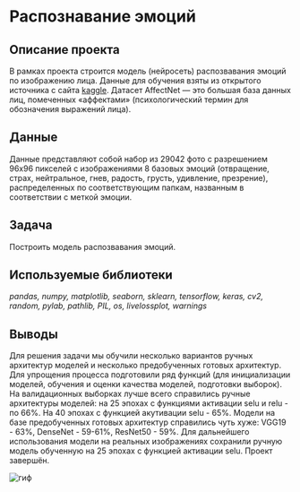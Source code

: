# Распознавание эмоций

## Описание проекта

В рамках проекта строится модель (нейросеть) распозвавания эмоций по изображению лица. Данные для обучения взяты из открытого источника с сайта [kaggle](https://www.kaggle.com/datasets/noamsegal/affectnet-training-data). Датасет AffectNet — это большая база данных лиц, помеченных «аффектами» (психологический термин для обозначения выражений лица).

## Данные

Данные представляют собой набор из 29042 фото с разрешением 96x96 пикселей с изображениями 8 базовых эмоций (отвращение, страх, нейтральное, гнев, радость, грусть, удивление, презрение), распределенных по соответствующим папкам, названным в соответствии с меткой эмоции. 

## Задача
 
Построить модель распозвавания эмоций.

## Используемые библиотеки
*pandas, numpy, matplotlib, seaborn, sklearn, tensorflow, keras, cv2, random, pylab, pathlib, PIL, os, livelossplot, warnings*

## Выводы

Для решения задачи мы обучили несколько вариантов ручных архитектур моделей и несколько предобученных готовых архитектур. Для упрощения процесса подготовили ряд функций (для инициализации моделей, обучения и оценки качества моделей, подготовки выборок). На валидационных выборках лучше всего справились ручные архитектуры моделей: на 25 эпохах с функциями активации selu и relu - по 66%. На 40 эпохах с функцией акутивации selu - 65%. Модели на базе предобученных готовых архитектур справились чуть хуже: VGG19 - 63%,  DenseNet - 59-61%, ResNet50 - 59%. Для дальнейшего использования модели на реальных изображениях сохранили ручную модель обученную на 25 эпохах с функцией активации selu. Проект завершён.

![гиф](https://github.com/vvlychak/pet_projects/assets/109746372/4408e218-d2a4-4846-847b-ea8cc22edd04)
